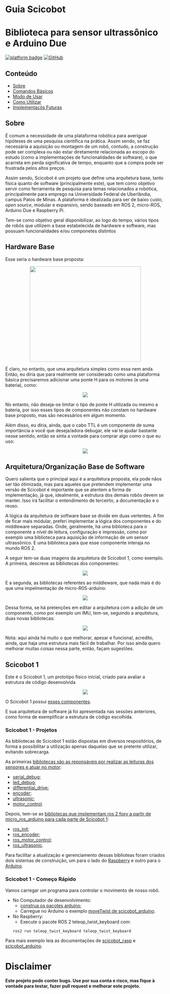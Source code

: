 # Guia Scicobot

# Biblioteca para sensor ultrassônico e Arduino Due
[![platform badge](https://img.shields.io/badge/platform-Arduino-orange.svg)](https://github.com/arduino)
[![GitHub](https://img.shields.io/github/license/mashape/apistatus.svg)](https://github.com/SciCoBot/led_debug/blob/main/LICENSE)

## Conteúdo

- [Sobre](#sobre)
- [Comandos Básicos](#comandos-básicos)
- [Modo de Usar](#modo-de-usar)
- [Como Utilizar](#como-utilizar)
- [Implementaçõs Futuras](#implementaçõs-futuras)

## Sobre

É comum a necessidade de uma plataforma robótica para averiguar hipóteses de uma pesquisa científica na prática. Assim sendo, se faz necessária a aquisição ou montagem de um
robô, contudo, a construção pode ser complexa ou não estar diretamente relacionada ao escopo do estudo (como a implementações de funcionalidades de software), o que acarreta em
perda significativa de tempo, enquanto que a compra pode ser frustrada pelos altos preços.

Assim sendo, Scicobot é um projeto que define uma arquitetura base, tanto física quanto de software (principalmente este), que tem como objetivo servir como ferramenta de pesquisa para temas relacionados a robótica, principalmente para emprego na Universidade Federal de Uberlândia, campus Patos de Minas. A plataforma é idealizada para ser de baixo custo, *open source*, modular e expansivo, sendo baseado em ROS 2, micro-ROS, Arduino Due e Raspberry Pi.

Tem-se como objetivo geral disponibilizar, ao logo do tempo, vários tipos de robôs que utilizem a base estabelecida de hardware e software, mas possuam funcionalidades e/ou componetes distintos

## Hardware Base

Esse seria o hardware base proposta:

<p align="center">
  <img src="https://user-images.githubusercontent.com/30325754/152666972-2c329d15-49e5-4ed6-95e8-38f4ad7dc6f3.png"/ height="300" width="350">
</p>

É claro, no entanto, que uma arquitetura simples como essa nem anda. Então, eu diria que para realmente ser considerado como uma plataforma básica precisaremos adicionar uma ponte H para os motores (e uma bateria), como:

<p align="center">
  <img src="https://user-images.githubusercontent.com/30325754/152667042-5b9511d1-3b15-4178-bb42-40f96cea1448.png"/>
</p>

No entanto, não deseja-se limitar o tipo de ponte H utilizada ou mesmo a bateria, por isso esses tipos de componentes não constam no hardware base proposto, mas são necessários em algum momento.

Além disso, eu diria, ainda, que o cabo TTL é um componente de suma importância a você que deseja/adora debugar, ele vai te ajudar bastante nesse sentido, então se sinta a vontade para comprar algo como o que eu uso:

<p align="center">
  <img src="https://user-images.githubusercontent.com/30325754/152667165-77a39467-b0da-4e57-9f75-6846f6769b11.png"/>
</p>

## Arquitetura/Organização Base de Software 

Quero salienta que o principal aqui é a arquitetura proposta, ela pode nãos ser tão ótimizada, mas para aqueles que pretendem implementar uma versão de Scicobot é importante que se atentem a forma de implementação, já que, idealmente, a estrutura dos demais robôs devem se manter. Isso irá facilitar o entendimento de terceirto, a documentação e o reuso.

A lógica da arquitetura de software base se divide em duas vertentes. A fim de ficar mais módular, preferi implementar a lógica dos componentes e do middleware separadas. Onde, geralmente, há uma biblioteca para o componente a nível de leitura, configuração e impressão, como por exemplo uma biblioteca para  aquisição de informação de um sensor ultrassônico. E uma biblioteca para que esse componente interaja no mundo ROS 2.

A seguir tem-se duas imagens da arquitetura de Scicobot 1, como exemplo. A primeira, descreve as bibliotecas dos componentes:

<p align="center">
  <img src="https://github.com/SciCoBot/guia-scicobot/blob/main/images/topologia_bibliotecas_sensores.png?raw=true"/>
</p>

E a segunda, as bibliotecas referentes ao middleware, que nada mais é do que uma impelmentação de micro-R0S-arduino:

<p align="center">
  <img src="https://user-images.githubusercontent.com/30325754/152667228-b227ccd9-c0b9-48ee-ba50-929ed0f9bb27.png"/>
</p>

Dessa forma, se há pretenções em editar a arquitetura com a adição de um componente, como por exemplo um IMU, tem-se, seguindo a arquitetura, duas novas bibliotecas:

<p align="center">
  <img src="https://github.com/SciCoBot/guia-scicobot/blob/main/images/software_add_componente.jpg?raw=true"/>
</p>

Nota: aqui ainda há muito o que melhorar, apesar e funcional, acredito, ainda, que haja uma estrutura mais fácil de trabalhar. Por isso ainda quero melhorar muitas coisas nessa parte, então, façam sugestões. 

## Scicobot 1

Este é o Scicobot 1, um prototipo físico inicial, criado para avaliar a estrutura de código desenvolvida

<p align="center">
  <img src="https://github.com/SciCoBot/guia-scicobot/blob/main/images/scicobot_real.png?raw=true"/>
</p>

O Scicobot 1 possui [esses componentes](https://github.com/SciCoBot/guia-scicobot/blob/6f94b2dd166d61949662b6283b4d75830c70d16f/lista_comp_scicobot1.md).

E sua arquitetura de software já foi apresentada nas sessões anteriores, como forma de exemplificar a estrutura de código escolhida.

### Scicobot 1 - Projetos

As bibliotecas de Scicobot 1 estão dispostas em diversos respositórios, de forma a possibilitar a utilização apenas daquelas que se pretente utilizar, evitando sobrecarga.

As primeiras [bibliotecas são as reponsáveis por realizar as leituras dos sensores e atuar no motor](https://github.com/SciCoBot/guia-scicobot/blob/main/images/topologia_bibliotecas_sensores.png?raw=true):
- [serial_debug](https://github.com/SciCoBot/serial_debug);
- [led_debug](https://github.com/SciCoBot/led_debug);
- [differential_drive](https://github.com/SciCoBot/differential_drive);
- [encoder](https://github.com/SciCoBot/encoder);
- [ultrasonic](https://github.com/SciCoBot/ultrasonic);
- [motor_control](https://github.com/SciCoBot/motor_control).

Depois, tem-se as [bibliotecas que implementam ros 2 foxy a partir de micro_ros_arduino para cada parte de Scicobot 1](https://github.com/SciCoBot/guia-scicobot/blob/main/images/topologia_bibliotecas_microROS.png?raw=true):
- [ros_init](https://github.com/SciCoBot/ros_init);
- [ros_encoder](https://github.com/SciCoBot/ros_encoder);
- [ros_motor_control](https://github.com/SciCoBot/ros_motor_control);
- [ros_ultrasonic](https://github.com/SciCoBot/ros_ultrasonic).

Para facilitar a atualização e gerenciamento dessas biblioteas foram criados dois sistemas de construição, um para o lado do [Raspberry](https://github.com/SciCoBot/build_scicobot_rasp) e outro para o [Arduino](https://github.com/SciCoBot/build_scicobot_arduino).

### Scicobot 1 - Começo Rápido

Vamos carregar um programa para controlar o movimento de nosso robô.

- No Computador de desenvolvimento:
  - [construa os pacotes arduino](https://github.com/SciCoBot/build_scicobot_arduino);
  - Carregue no Arduino o exemplo [moveTwist de scicobot_arduino](https://github.com/SciCoBot/scicobot_arduino/blob/main/examples/moveTwist/moveTwist.ino).
- No Raspberry:
  -  Execute o pacote ROS 2 teleop_twist_keyboard com:
  ```
  ros2 run teleop_twist_keyboard teleop_twist_keyboard 
  ```
Para mais exemplo leia as documentações de [scicobot_rasp](https://github.com/SciCoBot/scicobot_rasp) e [scicobot_arduino](https://github.com/SciCoBot/scicobot_arduino).

# Disclaimer

**Este projeto pode conter bugs. Use por sua conta e risco, mas fique à vontade para testar, fazer pull request e melhorar este projeto.**
